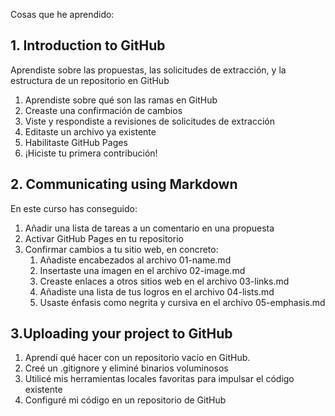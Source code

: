 Cosas que he aprendido:

## 1. Introduction to GitHub 

Aprendiste sobre las propuestas, las solicitudes de extracción, y la estructura de un repositorio en GitHub

1. Aprendiste sobre qué son las ramas en GitHub 
2. Creaste una confirmación de cambios
3. Viste y respondiste a revisiones de solicitudes de extracción
4. Editaste un archivo ya existente
5. Habilitaste GitHub Pages
6. ¡Hiciste tu primera contribución!

## 2. Communicating using Markdown 

En este curso has conseguido:

1. Añadir una lista de tareas a un comentario en una propuesta
2. Activar GitHub Pages en tu repositorio
3. Confirmar cambios a tu sitio web, en concreto:
	1. Añadiste encabezados al archivo 01-name.md
	2. Insertaste una imagen en el archivo 02-image.md
	3. Creaste enlaces a otros sitios web en el archivo 03-links.md
	4. Añadiste una lista de tus logros en el archivo 04-lists.md
	5. Usaste énfasis como negrita y cursiva en el archivo 05-emphasis.md

## 3.Uploading your project to GitHub 

1. Aprendí qué hacer con un repositorio vacío en GitHub.
2. Creé un .gitignore y eliminé binarios voluminosos
3. Utilicé mis herramientas locales favoritas para impulsar el código existente
4. Configuré mi código en un repositorio de GitHub 
